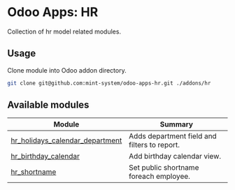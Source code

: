 # Odoo Apps: HR

Collection of hr model related modules.

## Usage

Clone module into Odoo addon directory.

```bash
git clone git@github.com:mint-system/odoo-apps-hr.git ./addons/hr
```

## Available modules

| Module                                                              | Summary                                      |
| ------------------------------------------------------------------- | -------------------------------------------- |
| [hr_holidays_calendar_department](hr_holidays_calendar_department/) | Adds department field and filters to report. |
| [hr_birthday_calendar](hr_birthday_calendar/)                       | Add birthday calendar view.                  |
| [hr_shortname](hr_shortname/)                       | Set public shortname foreach employee.                  |
